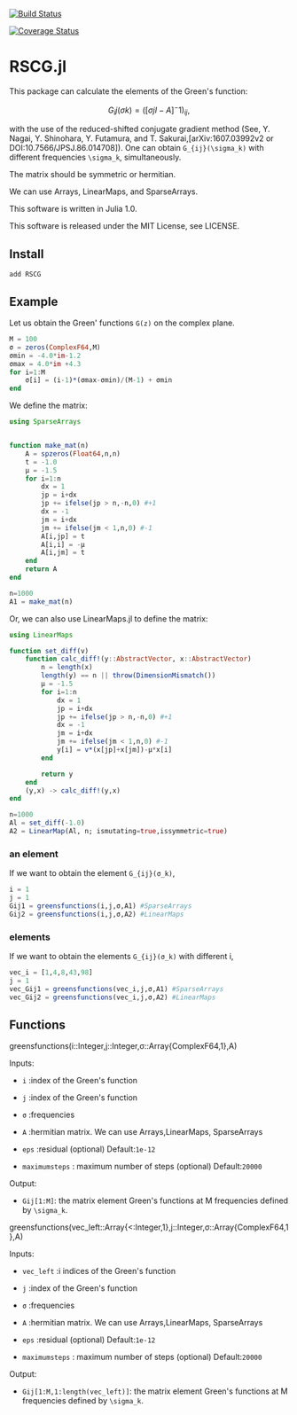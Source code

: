 [![Build Status](https://travis-ci.org/cometscome/RSCG.jl.svg?branch=master)](https://travis-ci.org/cometscome/RSCG.jl)

[![Coverage Status](https://coveralls.io/repos/github/cometscome/RSCG.jl/badge.svg?branch=master)](https://coveralls.io/github/cometscome/RSCG.jl?branch=master)

# RSCG.jl

This package can calculate the elements of the Green's function:

```math
G_ij(σk) = ([σj I - A]^-1)_{ij},
```

with the use of the reduced-shifted conjugate gradient method
(See, Y. Nagai, Y. Shinohara, Y. Futamura, and T. Sakurai,[arXiv:1607.03992v2 or DOI:10.7566/JPSJ.86.014708]).
One can obtain ``G_{ij}(\sigma_k)`` with different frequencies ``\sigma_k``, simultaneously.

The matrix should be symmetric or hermitian.

We can use Arrays, LinearMaps, and SparseArrays.

This software is written in Julia 1.0.

This software is released under the MIT License, see LICENSE.

## Install

```
add RSCG
```

## Example
Let us obtain the Green' functions ``G(z)`` on the complex plane.

```julia
M = 100
σ = zeros(ComplexF64,M)
σmin = -4.0*im-1.2
σmax = 4.0*im +4.3
for i=1:M
    σ[i] = (i-1)*(σmax-σmin)/(M-1) + σmin
end
```

We define the matrix:

```julia
using SparseArrays


function make_mat(n)
    A = spzeros(Float64,n,n)
    t = -1.0
    μ = -1.5
    for i=1:n
        dx = 1
        jp = i+dx
        jp += ifelse(jp > n,-n,0) #+1
        dx = -1
        jm = i+dx
        jm += ifelse(jm < 1,n,0) #-1
        A[i,jp] = t
        A[i,i] = -μ
        A[i,jm] = t
    end
    return A
end

n=1000
A1 = make_mat(n)
```

Or, we can also use LinearMaps.jl to define the matrix:

```julia
using LinearMaps

function set_diff(v)
    function calc_diff!(y::AbstractVector, x::AbstractVector)
        n = length(x)
        length(y) == n || throw(DimensionMismatch())
        μ = -1.5
        for i=1:n
            dx = 1
            jp = i+dx
            jp += ifelse(jp > n,-n,0) #+1
            dx = -1
            jm = i+dx
            jm += ifelse(jm < 1,n,0) #-1
            y[i] = v*(x[jp]+x[jm])-μ*x[i]
        end

        return y
    end
    (y,x) -> calc_diff!(y,x)
end

n=1000
Al = set_diff(-1.0)
A2 = LinearMap(Al, n; ismutating=true,issymmetric=true)
```

### an element
If we want to obtain the element ``G_{ij}(σ_k)``,

```julia
i = 1
j = 1
Gij1 = greensfunctions(i,j,σ,A1) #SparseArrays
Gij2 = greensfunctions(i,j,σ,A2) #LinearMaps
```

### elements

If we want to obtain the elements ``G_{ij}(σ_k)`` with different i,

```julia
vec_i = [1,4,8,43,98]
j = 1
vec_Gij1 = greensfunctions(vec_i,j,σ,A1) #SparseArrays
vec_Gij2 = greensfunctions(vec_i,j,σ,A2) #LinearMaps
```



## Functions

greensfunctions(i::Integer,j::Integer,σ::Array{ComplexF64,1},A)

Inputs:

* `i` :index of the Green's function

* `j` :index of the Green's function

* `σ` :frequencies

* `A` :hermitian matrix. We can use Arrays,LinearMaps, SparseArrays

* `eps` :residual (optional) Default:`1e-12`

* `maximumsteps` : maximum number of steps (optional) Default:`20000`

Output:
* `Gij[1:M]`: the matrix element Green's functions at M frequencies defined by ``\sigma_k``.

greensfunctions(vec_left::Array{<:Integer,1},j::Integer,σ::Array{ComplexF64,1},A)

Inputs:

* `vec_left` :i indices of the Green's function

* `j` :index of the Green's function

* `σ` :frequencies

* `A` :hermitian matrix. We can use Arrays,LinearMaps, SparseArrays

* `eps` :residual (optional) Default:`1e-12`

* `maximumsteps` : maximum number of steps (optional) Default:`20000`

Output:
* `Gij[1:M,1:length(vec_left)]`: the matrix element Green's functions at M frequencies defined by ``\sigma_k``.
